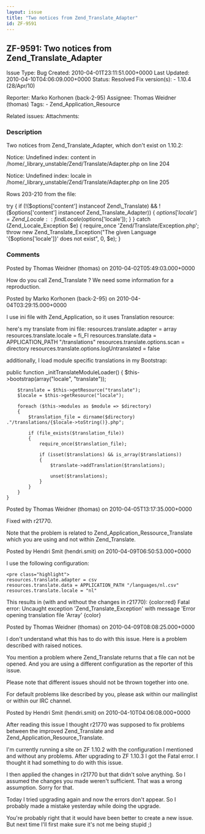 ```yaml
---
layout: issue
title: "Two notices from Zend_Translate_Adapter"
id: ZF-9591
---
```


ZF-9591: Two notices from Zend\_Translate\_Adapter
--------------------------------------------------

 Issue Type: Bug Created: 2010-04-01T23:11:51.000+0000 Last Updated: 2010-04-10T04:06:09.000+0000 Status: Resolved Fix version(s): - 1.10.4 (28/Apr/10)
 
 Reporter:  Marko Korhonen (back-2-95)  Assignee:  Thomas Weidner (thomas)  Tags: - Zend\_Application\_Resource
 
 Related issues: 
 Attachments: 
### Description

Two notices from Zend\_Translate\_Adapter, which don't exist on 1.10.2:

Notice: Undefined index: content in /home/\_library\_unstable/Zend/Translate/Adapter.php on line 204

Notice: Undefined index: locale in /home/\_library\_unstable/Zend/Translate/Adapter.php on line 205

Rows 203-210 from the file:

try { if (!($options['content'] instanceof Zend\_Translate) && !($options['content'] instanceof Zend\_Translate\_Adapter)) { $options['locale'] = Zend\_Locale::findLocale($options['locale']); } } catch (Zend\_Locale\_Exception $e) { require\_once 'Zend/Translate/Exception.php'; throw new Zend\_Translate\_Exception("The given Language '{$options['locale']}' does not exist", 0, $e); }

 

 

### Comments

Posted by Thomas Weidner (thomas) on 2010-04-02T05:49:03.000+0000

How do you call Zend\_Translate ? We need some information for a reproduction.

 

 

Posted by Marko Korhonen (back-2-95) on 2010-04-04T03:29:15.000+0000

I use ini file with Zend\_Application, so it uses Translation resource:

here's my translate from ini file: resources.translate.adapter = array resources.translate.locale = fi\_FI resources.translate.data = APPLICATION\_PATH "/translations" resources.translate.options.scan = directory resources.translate.options.logUntranslated = false

additionally, I load module specific translations in my Bootstrap:

public function \_initTranslateModuleLoader() { $this->bootstrap(array("locale", "translate"));

 
        $translate = $this->getResource("translate");
        $locale = $this->getResource("locale");
    
        foreach ($this->modules as $module => $directory)
        {
            $translation_file = dirname($directory) ."/translations/{$locale->toString()}.php";
    
            if (file_exists($translation_file))
            {
                require_once($translation_file);
    
                if (isset($translations) && is_array($translations))
                {
                    $translate->addTranslation($translations);
    
                    unset($translations);
                }
            }
        }
    }


 

 

Posted by Thomas Weidner (thomas) on 2010-04-05T13:17:35.000+0000

Fixed with r21770.

Note that the problem is related to Zend\_Application\_Ressource\_Translate which you are using and not within Zend\_Translate.

 

 

Posted by Hendri Smit (hendri.smit) on 2010-04-09T06:50:53.000+0000

I use the following configuration:

 
    <pre class="highlight">
    resources.translate.adapter = csv
    resources.translate.data = APPLICATION_PATH "/languages/nl.csv"
    resources.translate.locale = "nl"


This results in (with and without the changes in r21770): {color:red} Fatal error: Uncaught exception 'Zend\_Translate\_Exception' with message 'Error opening translation file 'Array' {color}

 

 

Posted by Thomas Weidner (thomas) on 2010-04-09T08:08:25.000+0000

I don't understand what this has to do with this issue. Here is a problem described with raised notices.

You mention a problem where Zend\_Translate returns that a file can not be opened. And you are using a different configuration as the reporter of this issue.

Please note that different issues should not be thrown together into one.

For default problems like described by you, please ask within our mailinglist or within our IRC channel.

 

 

Posted by Hendri Smit (hendri.smit) on 2010-04-10T04:06:08.000+0000

After reading this issue I thought r21770 was supposed to fix problems between the improved Zend\_Translate and Zend\_Application\_Resource\_Translate.

I'm currently running a site on ZF 1.10.2 with the configuration I mentioned and without any problems. After upgrading to ZF 1.10.3 I got the Fatal error. I thought it had something to do with this issue.

I then applied the changes in r21770 but that didn't solve anything. So I assumed the changes you made weren't sufficient. That was a wrong assumption. Sorry for that.

Today I tried upgrading again and now the errors don't appear. So I probably made a mistake yesterday while doing the upgrade.

You're probably right that it would have been better to create a new issue. But next time I'll first make sure it's not me being stupid ;)

 

 
